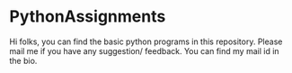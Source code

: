 # PythonAssignments
Hi folks, you can find the basic python programs in this repository. Please mail me if you have any suggestion/ feedback. You can find my mail id in the bio.
